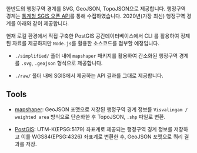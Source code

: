 한반도의 행정구역 경계를 SVG, GeoJSON, TopoJSON으로 제공합니다. 행정구역 경계는 [통계청 SGIS 오픈 API](https://sgis.kostat.go.kr/developer/html/main.html)를 통해 수집하였습니다. 2020년(가장 최신) 행정구역 경계를 아래와 같이 제공합니다. 

현재 로컬 환경에서 직접 구축한 PostGIS 공간데이터베이스에서 CLI 를 활용하여 정제된 자료를 제공하지만 `Node.js`를 활용한 소스코드를 첨부할 예정입니다.

- `./simplified/` 폴더 내에 `mapshaper` 패키지를 활용하여 간소화된 행정구역 경계를 `.svg`, `.geojson` 형식으로 제공합니다.

- `./raw/` 폴더 내에 SGIS에서 제공하는 API 결과를 그대로 제공합니다.

## Tools

- [mapshaper](https://github.com/mbloch/mapshaper): GeoJSON 포맷으로 저장된 행정구역 경계 정보를 `Visvalingam / weighted area` 방식으로 단순화한 후 TopoJSON, `.shp` 파일로 변환.

- [PostGIS](https://postgis.net): UTM-K(EPSG:5179) 좌표계로 제공되는 행정구역 경계 정보를 저장하고 이를 WGS84(EPSG:4326) 좌표계로 변환한 후, GeoJSON 포맷으로 쿼리 결과를 저장.
